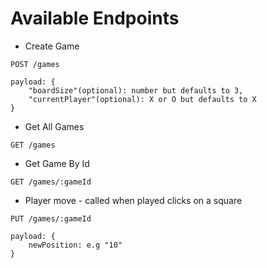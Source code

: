 # Available Endpoints

- Create Game

```
POST /games

payload: {
    "boardSize"(optional): number but defaults to 3,
    "currentPlayer"(optional): X or O but defaults to X 
}
```

- Get All Games

```
GET /games
```

- Get Game By Id

```
GET /games/:gameId
```

- Player move - called when played clicks on a square

```
PUT /games/:gameId

payload: {
    newPosition: e.g "10"
}
```